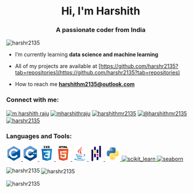 <h1 align="center">Hi, I'm Harshith</h1>
<h3 align="center">A passionate coder from India</h3>

<p align="left"> <img src="https://komarev.com/ghpvc/?username=harshr2135&label=Profile%20views&color=0e75b6&style=flat" alt="harshr2135" /> </p>

- I’m currently learning **data science and machine learning**

- All of my projects are available at [https://github.com/harshr2135?tab=repositories](https://github.com/harshr2135?tab=repositories)

- How to reach me **harshithm2135@outlook.com**

<h3 align="left">Connect with me:</h3>
<p align="left">
<a href="https://linkedin.com/in/m harshith raju" target="blank"><img align="center" src="https://raw.githubusercontent.com/rahuldkjain/github-profile-readme-generator/master/src/images/icons/Social/linked-in-alt.svg" alt="m harshith raju" height="30" width="40" /></a>
<a href="https://kaggle.com/mharshithraju" target="blank"><img align="center" src="https://raw.githubusercontent.com/rahuldkjain/github-profile-readme-generator/master/src/images/icons/Social/kaggle.svg" alt="mharshithraju" height="30" width="40" /></a>
<a href="https://instagram.com/harshithmr2135" target="blank"><img align="center" src="https://raw.githubusercontent.com/rahuldkjain/github-profile-readme-generator/master/src/images/icons/Social/instagram.svg" alt="harshithmr2135" height="30" width="40" /></a>
<a href="https://www.hackerrank.com/@harshithmr2135" target="blank"><img align="center" src="https://raw.githubusercontent.com/rahuldkjain/github-profile-readme-generator/master/src/images/icons/Social/hackerrank.svg" alt="@harshithmr2135" height="30" width="40" /></a>
<a href="https://www.leetcode.com/harshr2135" target="blank"><img align="center" src="https://raw.githubusercontent.com/rahuldkjain/github-profile-readme-generator/master/src/images/icons/Social/leet-code.svg" alt="harshr2135" height="30" width="40" /></a>
</p>

<h3 align="left">Languages and Tools:</h3>
<p align="left"> <a href="https://www.cprogramming.com/" target="_blank" rel="noreferrer"> <img src="https://raw.githubusercontent.com/devicons/devicon/master/icons/c/c-original.svg" alt="c" width="40" height="40"/> </a> <a href="https://www.w3schools.com/cpp/" target="_blank" rel="noreferrer"> <img src="https://raw.githubusercontent.com/devicons/devicon/master/icons/cplusplus/cplusplus-original.svg" alt="cplusplus" width="40" height="40"/> </a> <a href="https://www.w3schools.com/css/" target="_blank" rel="noreferrer"> <img src="https://raw.githubusercontent.com/devicons/devicon/master/icons/css3/css3-original-wordmark.svg" alt="css3" width="40" height="40"/> </a> <a href="https://www.w3.org/html/" target="_blank" rel="noreferrer"> <img src="https://raw.githubusercontent.com/devicons/devicon/master/icons/html5/html5-original-wordmark.svg" alt="html5" width="40" height="40"/> </a> <a href="https://www.java.com" target="_blank" rel="noreferrer"> <img src="https://raw.githubusercontent.com/devicons/devicon/master/icons/java/java-original.svg" alt="java" width="40" height="40"/> </a> <a href="https://pandas.pydata.org/" target="_blank" rel="noreferrer"> <img src="https://raw.githubusercontent.com/devicons/devicon/2ae2a900d2f041da66e950e4d48052658d850630/icons/pandas/pandas-original.svg" alt="pandas" width="40" height="40"/> </a> <a href="https://www.python.org" target="_blank" rel="noreferrer"> <img src="https://raw.githubusercontent.com/devicons/devicon/master/icons/python/python-original.svg" alt="python" width="40" height="40"/> </a> <a href="https://scikit-learn.org/" target="_blank" rel="noreferrer"> <img src="https://upload.wikimedia.org/wikipedia/commons/0/05/Scikit_learn_logo_small.svg" alt="scikit_learn" width="40" height="40"/> </a> <a href="https://seaborn.pydata.org/" target="_blank" rel="noreferrer"> <img src="https://seaborn.pydata.org/_images/logo-mark-lightbg.svg" alt="seaborn" width="40" height="40"/> </a> </p>

<p><img align="left" src="https://github-readme-stats.vercel.app/api/top-langs?username=harshr2135&show_icons=true&locale=en&layout=compact" alt="harshr2135" /></p>

<p>&nbsp;<img align="center" src="https://github-readme-stats.vercel.app/api?username=harshr2135&show_icons=true&locale=en" alt="harshr2135" /></p>

<p><img align="center" src="https://github-readme-streak-stats.herokuapp.com/?user=harshr2135&" alt="harshr2135" /></p>
